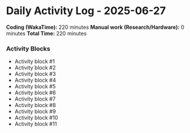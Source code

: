 # Daily Activity Log - 2025-06-27

**Coding (WakaTime):** 220 minutes
**Manual work (Research/Hardware):** 0 minutes
**Total Time:** 220 minutes

### Activity Blocks
- Activity block #1
- Activity block #2
- Activity block #3
- Activity block #4
- Activity block #5
- Activity block #6
- Activity block #7
- Activity block #8
- Activity block #9
- Activity block #10
- Activity block #11
